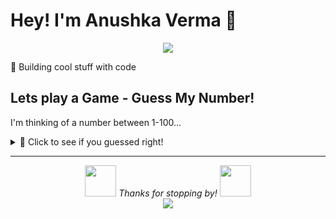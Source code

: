 # Hey! I'm Anushka Verma 👋

<div align="center">
  <img src="https://readme-typing-svg.herokuapp.com?color=36BCF7&lines=Developer+%7C+Problem+Solver+%7C+Coder" />
</div>

🚀 Building cool stuff with code  

## Lets play a Game - Guess My Number!
I'm thinking of a number between 1-100...

<details>
<summary>🎲 Click to see if you guessed right!</summary>

**My number was: 42** 🎉

Did you guess it? The answer to everything! 😄

</details>

---

<div align="center">
  <img src="https://media.giphy.com/media/26tn33aiTi1jkl6H6/giphy.gif" width="50"/>
  <em>Thanks for stopping by!</em>
  <img src="https://media.giphy.com/media/26tn33aiTi1jkl6H6/giphy.gif" width="50"/>
</div>

<div align="center">
  <img src="https://capsule-render.vercel.app/api?type=waving&color=gradient&height=60&section=footer"/>
</div>

